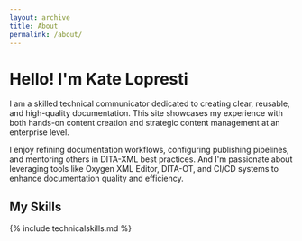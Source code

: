 ```yaml
---
layout: archive
title: About
permalink: /about/
---
```


# Hello! I'm Kate Lopresti

I am a skilled technical communicator dedicated to creating clear, reusable, and high-quality documentation. This site showcases my experience with both hands-on content creation and strategic content management at an enterprise level.

I enjoy refining documentation workflows, configuring publishing pipelines, and mentoring others in DITA-XML best practices. And I'm passionate about leveraging tools like Oxygen XML Editor, DITA-OT, and CI/CD systems to enhance documentation quality and efficiency.

## My Skills

{% include technicalskills.md %}